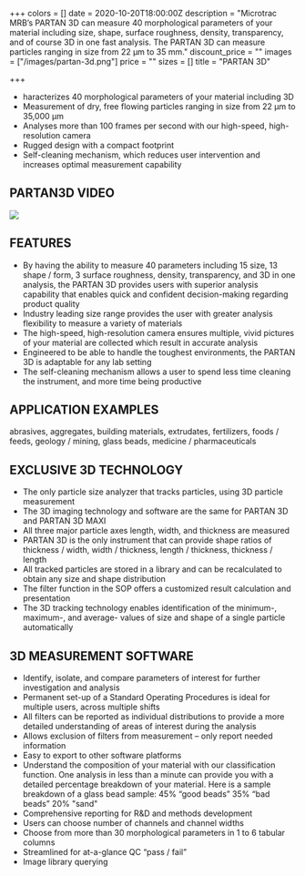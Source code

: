 +++
colors = []
date = 2020-10-20T18:00:00Z
description = "Microtrac MRB’s PARTAN 3D can measure 40 morphological parameters of your material including size, shape, surface roughness, density, transparency, and of course 3D in one fast analysis. The PARTAN 3D can measure particles ranging in size from 22 µm to 35 mm."
discount_price = ""
images = ["/images/partan-3d.png"]
price = ""
sizes = []
title = "PARTAN 3D"

+++
* haracterizes 40 morphological parameters of your material including 3D
* Measurement of dry, free flowing particles ranging in size from 22 µm to 35,000 µm
* Analyses more than 100 frames per second with our high-speed, high-resolution camera
* Rugged design with a compact footprint
* Self-cleaning mechanism, which reduces user intervention and increases optimal measurement capability

## PARTAN3D VIDEO

[![](https://www.microtrac.com/images/462c660376b3f9d0d8a7fc74215d1581/670x/max/alpha.webp)](https://www.microtrac.com/products/particle-size-shape-analysis/dynamic-image-analysis/partan-3d/video_details/1/file_id/5d8b7740-c7d4-479f-b855-41aec3c9c754/lang/en)

## FEATURES

* By having the ability to measure 40 parameters including 15 size, 13 shape / form, 3 surface roughness, density, transparency, and 3D in one analysis, the PARTAN 3D provides users with superior analysis capability that enables quick and confident decision-making regarding product quality
* Industry leading size range provides the user with greater analysis flexibility to measure a variety of materials
* The high-speed, high-resolution camera ensures multiple, vivid pictures of your material are collected which result in accurate analysis
* Engineered to be able to handle the toughest environments, the PARTAN 3D is adaptable for any lab setting
* The self-cleaning mechanism allows a user to spend less time cleaning the instrument, and more time being productive

## APPLICATION EXAMPLES

abrasives, aggregates, building materials, extrudates, fertilizers, foods / feeds, geology / mining, glass beads, medicine / pharmaceuticals

## EXCLUSIVE 3D TECHNOLOGY

* The only particle size analyzer that tracks particles, using 3D particle measurement
* The 3D imaging technology and software are the same for PARTAN 3D and PARTAN 3D MAXI
* All three major particle axes length, width, and thickness are measured
* PARTAN 3D is the only instrument that can provide shape ratios of thickness / width, width / thickness, length / thickness, thickness / length
* All tracked particles are stored in a library and can be recalculated to obtain any size and shape distribution
* The filter function in the SOP offers a customized result calculation and presentation
* The 3D tracking technology enables identification of the minimum-, maximum-, and average- values of size and shape of a single particle automatically

## 3D MEASUREMENT SOFTWARE

* Identify, isolate, and compare parameters of interest for further investigation and analysis
* Permanent set-up of a Standard Operating Procedures is ideal for multiple users, across multiple shifts
* All filters can be reported as individual distributions to provide a more detailed understanding of areas of interest during the analysis
* Allows exclusion of filters from measurement – only report needed information
* Easy to export to other software platforms
* Understand the composition of your material with our classification function. One analysis in less than a minute can provide you with a detailed percentage breakdown of your material. Here is a sample breakdown of a glass bead sample: 45% “good beads” 35% “bad beads” 20% "sand"
* Comprehensive reporting for R&D and methods development
* Users can choose number of channels and channel widths
* Choose from more than 30 morphological parameters in 1 to 6 tabular columns
* Streamlined for at-a-glance QC “pass / fail”
* Image library querying